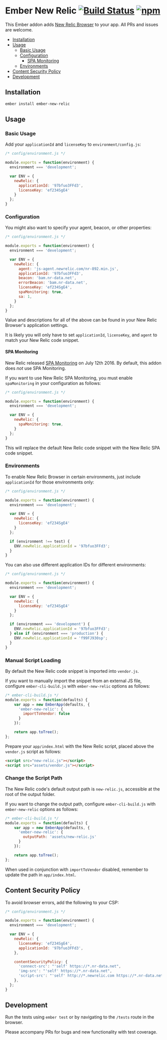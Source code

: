 Ember New Relic [![Build Status](https://travis-ci.org/sir-dunxalot/ember-new-relic.svg?branch=master)](https://travis-ci.org/sir-dunxalot/ember-new-relic) [![npm](https://img.shields.io/npm/v/ember-new-relic.svg)](https://www.npmjs.com/package/ember-new-relic)
======

This Ember addon adds [New Relic Browser](http://newrelic.com/browser-monitoring) to your app. All PRs and issues are welcome.

- [Installation](#installation)
- [Usage](#usage)
  - [Basic Usage](#basic-usage)
  - [Configuration](#configuration)
    - [SPA Monitoring](#spa-monitoring)
  - [Environments](#environments)
- [Content Security Policy](#content-security-policy)
- [Development](#development)

## Installation

```sh
ember install ember-new-relic
```

## Usage

### Basic Usage

Add your `applicationId` and `licenseKey` to `environment/config.js`:

```js
/* config/environment.js */

module.exports = function(environment) {
  environment === 'development';

  var ENV = {
    newRelic: {
      applicationId: '97bfuo3FFd3',
      licenseKey: 'ef234SgE4'
    }
  };
}
```

### Configuration

You might also want to specify your agent, beacon, or other properties:

```js
/* config/environment.js */

module.exports = function(environment) {
  environment === 'development';

  var ENV = {
    newRelic: {
      agent: 'js-agent.newrelic.com/nr-892.min.js',
      applicationId: '97bfuo3FFd3',
      beacon: 'bam.nr-data.net',
      errorBeacon: 'bam.nr-data.net',
      licenseKey: 'ef234SgE4',
      spaMonitoring: true,
      sa: 1,
    }
  };
}
```

Value and descriptions for all of the above can be found in your New Relic Browser's application settings.

It is likely you will only have to set `applicationId`, `licenseKey`, and `agent` to match your New Relic code snippet.

#### SPA Monitoring

New Relic released [SPA Monitoring](https://docs.newrelic.com/docs/browser/single-page-app-monitoring/get-started/welcome-single-page-app-monitoring) on July 12th 2016. By default, this addon does *not* use SPA Monitoring.

If you want to use New Relic SPA Monitoring, you must enable `spaMonitoring` in your configuration as follows:

```js
/* config/environment.js */

module.exports = function(environment) {
  environment === 'development';

  var ENV = {
    newRelic: {
      spaMonitoring: true,
    }
  };
}
```

This will replace the default New Relic code snippet with the New Relic SPA code snippet.

### Environments

To enable New Relic Browser in certain environments, just include `applicationId` for those environments only:

```js
/* config/environment.js */

module.exports = function(environment) {
  environment === 'development';

  var ENV = {
    newRelic: {
      licenseKey: 'ef234SgE4'
    }
  };

  if (environment !== test) {
    ENV.newRelic.applicationId = '97bfuo3FFd3';
  }
}
```

You can also use different application IDs for different environments:

```js
/* config/environment.js */

module.exports = function(environment) {
  environment === 'development';

  var ENV = {
    newRelic: {
      licenseKey: 'ef234SgE4'
    }
  };

  if (environment === 'development') {
    ENV.newRelic.applicationId = '97bfuo3FFd3';
  } else if (environment === 'production') {
    ENV.newRelic.applicationId = 'f99FJ930sp';
  }
}
```

### Manual Script Loading

By default the New Relic code snippet is imported into `vendor.js`.

If you want to manually import the snippet from an external JS file, configure `ember-cli-build.js` with `ember-new-relic` options as follows:

```js
/* ember-cli-build.js */
module.exports = function(defaults) {
    var app = new EmberApp(defaults, {
      'ember-new-relic': {
        importToVendor: false
      }
    });

    return app.toTree();
};
```

Prepare your `app/index.html` with the New Relic script, placed above the `vendor.js` script as follows:

```html
<script src="new-relic.js"></script>
<script src="assets/vendor.js"></script>
```

### Change the Script Path

The New Relic code's default output path is `new-relic.js`, accessible at the root of the output folder.

If you want to change the output path, configure `ember-cli-build.js` with `ember-new-relic` options as follows:

```javascript
/* ember-cli-build.js */
module.exports = function(defaults) {
    var app = new EmberApp(defaults, {
      'ember-new-relic': {
        outputPath: 'assets/new-relic.js'
      }
    });

    return app.toTree();
};
```

When used in conjunction with `importToVendor` disabled, remember to update the path in `app/index.html`.

## Content Security Policy

To avoid browser errors, add the following to your CSP:

```js
/* config/environment.js */

module.exports = function(environment) {
  environment === 'development';

  var ENV = {
    newRelic: {
      licenseKey: 'ef234SgE4',
      applicationId: '97bfuo3FFd3',
    },

    contentSecurityPolicy: {
      'connect-src': "'self' https://*.nr-data.net",
      'img-src': "'self' https://*.nr-data.net",
      'script-src': "'self' http://*.newrelic.com https://*.nr-data.net http://*.nr-data.net",
    },
  };
}
```

## Development

Run the tests using `ember test` or by navigating to the `/tests` route in the browser.

Please accompany PRs for bugs and new functionality with test coverage.
